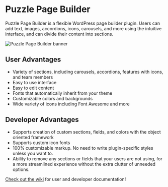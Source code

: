 # Puzzle Page Builder

Puzzle Page Builder is a flexible WordPress page builder plugin. Users can add text, images, accordions, icons, carousels, and more using the intuitive interface, and can divide their content into sections.

![Puzzle Page Builder banner](https://s3-us-west-2.amazonaws.com/puzzle-page-builder-wiki/carousel-frontend.jpg)

## User Advantages

- Variety of sections, including carousels, accordions, features with icons, and team members
- Easy to use interface
- Easy to edit content
- Fonts that automatically inherit from your theme
- Customizable colors and backgrounds
- Wide variety of icons including Font Awesome and more

## Developer Advantages

- Supports creation of custom sections, fields, and colors with the object oriented framework
- Supports custom icon fonts
- 100% customizable markup. No need to write plugin-specific styles unless you want to.
- Ability to remove any sections or fields that your users are not using, for a more streamlined experience without the extra clutter of unneeded options.

[Check out the wiki](https://github.com/puzzalea/puzzle-page-builder/wiki) for user and developer documentation!
